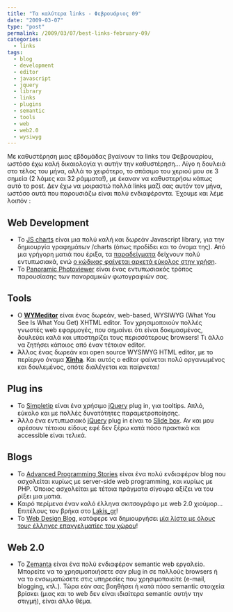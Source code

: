 ```yaml
---
title: "Τα καλύτερα links - Φεβρουάριος 09"
date: "2009-03-07"
type: "post"
permalink: /2009/03/07/best-links-february-09/
categories:
  - links
tags:
  - blog
  - development
  - editor
  - javascript
  - jquery
  - library
  - links
  - plugins
  - semantic
  - tools
  - web
  - web2.0
  - wysiwyg
---
```


Με καθυστέρηση μιας εβδομάδας βγαίνουν τα links του Φεβρουαρίου, ωστόσο έχω καλή δικαιολογία γι αυτήν την καθυστέρηση&#8230; Λίγο η δουλειά στο τέλος του μήνα, αλλά το χειρότερο, το σπάσιμο του χεριού μου σε 3 σημεία (2 λάμες και 32 ράμματα!), με έκαναν να καθυστερήσω κάπως αυτό το post. Δεν έχω να μοιραστώ πολλά links μαζί σας αυτόν τον μήνα, ωστόσο αυτά που παρουσιάζω είναι πολύ ενδιαφέροντα. Έχουμε και λέμε λοιπόν :

## Web Development

* Το [JS charts](http://www.jscharts.com/ "JS charts") είναι μια πολύ καλή και δωρεάν Javascript library, για την δημιουργία γραφημάτων /charts (όπως προδίδει και το όνομα της). Από μια γρήγορη ματιά που έριξα, τα [παραδείγματα](http://www.jscharts.com/examples "JS charts examples") δείχνουν πολύ εντυπωσιακά, ενώ [ο κώδικας φαίνεται αρκετά εύκολος στην χρήση](http://www.jscharts.com/how-to-use "JS charts - How to use").
* To [Panoramic Photoviewer](http://gayadesign.nl/post/4/ "Panoramic Photoviewer") είναι ένας εντυπωσιακός τρόπος παρουσίασης των πανοραμικών φωτογραφιών σας.

## Tools

* Ο [**WYMeditor**](http://www.wymeditor.org/ "WYMeditor") είναι ένας δωρεάν, web-based, WYSIWYG (What You See Is What You Get) XHTML editor. Τον χρησιμοποιούν πολλές γνωστές web εφαρμογές, που σημαίνει ότι είναι δοκιμασμένος, δουλεύει καλά και υποστηρίζει τους περισσότερους browsers! Τι άλλο να ζητήσει κάποιος από έναν τέτοιον editor.
* Άλλος ένας δωρεάν και open source WYSIWYG HTML editor, με το περίεργο όνομα [**Xinha**](http://xinha.webfactional.com/ "Χinha"). Και αυτός ο editor φαίνεται πολύ οργανωμένος και δουλεμένος, οπότε διαλέγεται και παίρνεται!

## Plug ins

* Το [Simpletip](http://craigsworks.com/projects/simpletip/ "Simple tip plug in") είναι ένα χρήσιμο [jQuery](http://jquery.com/ "jQuery") plug in, για tooltips. Απλό, εύκολο και με πολλές δυνατότητες παραμετροποίησης.
* Άλλο ένα εντυπωσιακό [jQuery](http://jquery.com/ "jQuery") plug in είναι το [Slide box](http://www.hotajax.org/demo/jquery/SlideBox/SlideBox/index.html "Slide box"). Αν και μου αρέσουν τέτοιου είδους εφέ δεν ξέρω κατά πόσο πρακτικά και accessible είναι τελικά.

## Blogs

* Το [Advanced Programming Stories](http://developstories.gr/ "Advanced Programming Stories blog") είναι ένα πολύ ενδιαφέρον blog που ασχολείται κυρίως με server-side web programming, και κυρίως με PHP. Όποιος ασχολείται με τέτοια πράγματα σίγουρα αξίζει να του ρίξει μια ματιά.
* Καιρό περίμενα έναν καλό έλληνα σκιτσογράφο με web 2.0 χιούμορ&#8230; Επιτέλους τον βρήκα στο [Lakis_gr](http://lakisgr.com/ "Lakis_gr")!
* Το [Web Design Blog](http://www.webdesignblog.gr/ "Web Design Blog"), κατάφερε να δημιουργήσει [μία λίστα με όλους τους έλληνες επαγγελματίες του χώρου](http://www.webdesignblog.gr/the-greek-web-designers-and-developers/ "Έλληνες Web Designers / Developers γνωριστείτε!")!

## Web 2.0

* To [Zemanta](http://www.zemanta.com/ "Zemanta") είναι ένα πολύ ενδιαφέρον semantic web εργαλείο. Μπορείτε να το χρησιμοποιήσετε σαν plug in σε πολλούς browsers ή να το ενσωματώσετε στις υπηρεσίες που χρησιμοποιείτε (e-mail, blogging, κτλ.). Τώρα εάν σας βοηθήσει ή κατά πόσο semantic στοιχεία βρίσκει (μιας και το web δεν είναι ιδιαίτερα semantic αυτήν την στιγμή), είναι άλλο θέμα.
